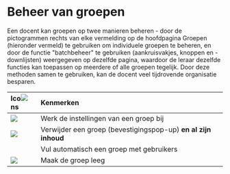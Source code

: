 # Beheer van groepen

Een docent kan groepen op twee manieren beheren - door de pictogrammen rechts van elke vermelding op de hoofdpagina Groepen \(hieronder vermeld\) te gebruiken om individuele groepen te beheren, en door de functie "batchbeheer" te gebruiken \(aankruisvakjes, knoppen en -downlijsten\) weergegeven op dezelfde pagina, waardoor de leraar dezelfde functies kan toepassen op meerdere of alle groepen tegelijk. Door deze methoden samen te gebruiken, kan de docent veel tijdrovende organisatie besparen.

| Ico![](../../.gitbook/assets/images220%20%283%29.png)ns | Kenmerken |
| :--- | :--- |
| ![](../../.gitbook/assets/graphics287%20%283%29.png) | Werk de instellingen van een groep bij |
| ![](../../.gitbook/assets/images219%20%283%29.png) | Verwijder een groep \(bevestigingspop-up\) **en al zijn inhoud** |
|  | Vul automatisch een groep met gebruikers |
| ![](../../.gitbook/assets/graphics289%20%283%29.png) | Maak de groep leeg |

